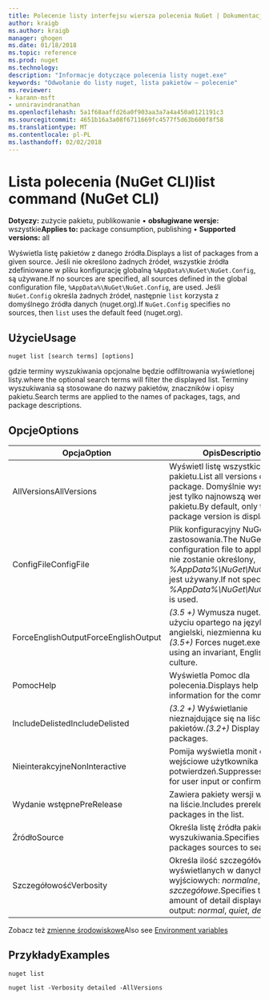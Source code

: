 ```yaml
---
title: Polecenie listy interfejsu wiersza polecenia NuGet | Dokumentacja firmy Microsoft
author: kraigb
ms.author: kraigb
manager: ghogen
ms.date: 01/18/2018
ms.topic: reference
ms.prod: nuget
ms.technology: 
description: "Informacje dotyczące polecenia listy nuget.exe"
keywords: "Odwołanie do listy nuget, lista pakietów — polecenie"
ms.reviewer:
- karann-msft
- unniravindranathan
ms.openlocfilehash: 5a1f68aaffd26a0f903aa3a7a4a450a0121191c3
ms.sourcegitcommit: 4651b16a3a08f6711669fc4577f5d63b600f8f58
ms.translationtype: MT
ms.contentlocale: pl-PL
ms.lasthandoff: 02/02/2018
---
```

# <a name="list-command-nuget-cli"></a><span data-ttu-id="a9bef-104">Lista polecenia (NuGet CLI)</span><span class="sxs-lookup"><span data-stu-id="a9bef-104">list command (NuGet CLI)</span></span>

<span data-ttu-id="a9bef-105">**Dotyczy:** zużycie pakietu, publikowanie &bullet; **obsługiwane wersje:** wszystkie</span><span class="sxs-lookup"><span data-stu-id="a9bef-105">**Applies to:** package consumption, publishing &bullet; **Supported versions:** all</span></span>

<span data-ttu-id="a9bef-106">Wyświetla listę pakietów z danego źródła.</span><span class="sxs-lookup"><span data-stu-id="a9bef-106">Displays a list of packages from a given source.</span></span> <span data-ttu-id="a9bef-107">Jeśli nie określono żadnych źródeł, wszystkie źródła zdefiniowane w pliku konfigurację globalną `%AppData%\NuGet\NuGet.Config`, są używane.</span><span class="sxs-lookup"><span data-stu-id="a9bef-107">If no sources are specified, all sources defined in the global configuration file, `%AppData%\NuGet\NuGet.Config`, are used.</span></span> <span data-ttu-id="a9bef-108">Jeśli `NuGet.Config` określa żadnych źródeł, następnie `list` korzysta z domyślnego źródła danych (nuget.org).</span><span class="sxs-lookup"><span data-stu-id="a9bef-108">If `NuGet.Config` specifies no sources, then `list` uses the default feed (nuget.org).</span></span>

## <a name="usage"></a><span data-ttu-id="a9bef-109">Użycie</span><span class="sxs-lookup"><span data-stu-id="a9bef-109">Usage</span></span>

```cli
nuget list [search terms] [options]
```

<span data-ttu-id="a9bef-110">gdzie terminy wyszukiwania opcjonalne będzie odfiltrowania wyświetlonej listy.</span><span class="sxs-lookup"><span data-stu-id="a9bef-110">where the optional search terms will filter the displayed list.</span></span> <span data-ttu-id="a9bef-111">Terminy wyszukiwania są stosowane do nazwy pakietów, znaczników i opisy pakietu.</span><span class="sxs-lookup"><span data-stu-id="a9bef-111">Search terms are applied to the names of packages, tags, and package descriptions.</span></span>

## <a name="options"></a><span data-ttu-id="a9bef-112">Opcje</span><span class="sxs-lookup"><span data-stu-id="a9bef-112">Options</span></span>

| <span data-ttu-id="a9bef-113">Opcja</span><span class="sxs-lookup"><span data-stu-id="a9bef-113">Option</span></span> | <span data-ttu-id="a9bef-114">Opis</span><span class="sxs-lookup"><span data-stu-id="a9bef-114">Description</span></span> |
| --- | --- |
| <span data-ttu-id="a9bef-115">AllVersions</span><span class="sxs-lookup"><span data-stu-id="a9bef-115">AllVersions</span></span> | <span data-ttu-id="a9bef-116">Wyświetl listę wszystkich wersji pakietu.</span><span class="sxs-lookup"><span data-stu-id="a9bef-116">List all versions of a package.</span></span> <span data-ttu-id="a9bef-117">Domyślnie wyświetlane jest tylko najnowszą wersję pakietu.</span><span class="sxs-lookup"><span data-stu-id="a9bef-117">By default, only the latest package version is displayed.</span></span> |
| <span data-ttu-id="a9bef-118">ConfigFile</span><span class="sxs-lookup"><span data-stu-id="a9bef-118">ConfigFile</span></span> | <span data-ttu-id="a9bef-119">Plik konfiguracyjny NuGet do zastosowania.</span><span class="sxs-lookup"><span data-stu-id="a9bef-119">The NuGet configuration file to apply.</span></span> <span data-ttu-id="a9bef-120">Jeśli nie zostanie określony, *%AppData%\NuGet\NuGet.Config* jest używany.</span><span class="sxs-lookup"><span data-stu-id="a9bef-120">If not specified, *%AppData%\NuGet\NuGet.Config* is used.</span></span> |
| <span data-ttu-id="a9bef-121">ForceEnglishOutput</span><span class="sxs-lookup"><span data-stu-id="a9bef-121">ForceEnglishOutput</span></span> | <span data-ttu-id="a9bef-122">*(3.5 +)* Wymusza nuget.exe przy użyciu opartego na język angielski, niezmienna kultura.</span><span class="sxs-lookup"><span data-stu-id="a9bef-122">*(3.5+)* Forces nuget.exe to run using an invariant, English-based culture.</span></span> |
| <span data-ttu-id="a9bef-123">Pomoc</span><span class="sxs-lookup"><span data-stu-id="a9bef-123">Help</span></span> | <span data-ttu-id="a9bef-124">Wyświetla Pomoc dla polecenia.</span><span class="sxs-lookup"><span data-stu-id="a9bef-124">Displays help information for the command.</span></span> |
| <span data-ttu-id="a9bef-125">IncludeDelisted</span><span class="sxs-lookup"><span data-stu-id="a9bef-125">IncludeDelisted</span></span> | <span data-ttu-id="a9bef-126">*(3.2 +)*  Wyświetlanie nieznajdujące się na liście pakietów.</span><span class="sxs-lookup"><span data-stu-id="a9bef-126">*(3.2+)* Display unlisted packages.</span></span> |
| <span data-ttu-id="a9bef-127">Nieinterakcyjne</span><span class="sxs-lookup"><span data-stu-id="a9bef-127">NonInteractive</span></span> | <span data-ttu-id="a9bef-128">Pomija wyświetla monit o dane wejściowe użytkownika lub potwierdzeń.</span><span class="sxs-lookup"><span data-stu-id="a9bef-128">Suppresses prompts for user input or confirmations.</span></span> |
| <span data-ttu-id="a9bef-129">Wydanie wstępne</span><span class="sxs-lookup"><span data-stu-id="a9bef-129">PreRelease</span></span> | <span data-ttu-id="a9bef-130">Zawiera pakiety wersji wstępnej na liście.</span><span class="sxs-lookup"><span data-stu-id="a9bef-130">Includes prerelease packages in the list.</span></span> |
| <span data-ttu-id="a9bef-131">Źródło</span><span class="sxs-lookup"><span data-stu-id="a9bef-131">Source</span></span> | <span data-ttu-id="a9bef-132">Określa listę źródła pakietów do wyszukiwania.</span><span class="sxs-lookup"><span data-stu-id="a9bef-132">Specifies a list of packages sources to search.</span></span> |
| <span data-ttu-id="a9bef-133">Szczegółowość</span><span class="sxs-lookup"><span data-stu-id="a9bef-133">Verbosity</span></span> | <span data-ttu-id="a9bef-134">Określa ilość szczegółów wyświetlanych w danych wyjściowych: *normalne*, *quiet*, *szczegółowe*.</span><span class="sxs-lookup"><span data-stu-id="a9bef-134">Specifies the amount of detail displayed in the output: *normal*, *quiet*, *detailed*.</span></span> |

<span data-ttu-id="a9bef-135">Zobacz też [zmienne środowiskowe](cli-ref-environment-variables.md)</span><span class="sxs-lookup"><span data-stu-id="a9bef-135">Also see [Environment variables](cli-ref-environment-variables.md)</span></span>

## <a name="examples"></a><span data-ttu-id="a9bef-136">Przykłady</span><span class="sxs-lookup"><span data-stu-id="a9bef-136">Examples</span></span>

```cli
nuget list

nuget list -Verbosity detailed -AllVersions
```

